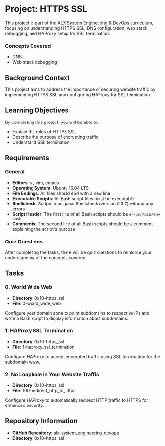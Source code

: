 # Project: HTTPS SSL

This project is part of the ALX System Engineering & DevOps curriculum, focusing on understanding HTTPS SSL, DNS configuration, web stack debugging, and HAProxy setup for SSL termination.

### Concepts Covered

- DNS
- Web stack debugging

## Background Context

This project aims to address the importance of securing website traffic by implementing HTTPS SSL and configuring HAProxy for SSL termination.

## Learning Objectives

By completing this project, you will be able to:

- Explain the roles of HTTPS SSL
- Describe the purpose of encrypting traffic
- Understand SSL termination

## Requirements

### General

- **Editors**: vi, vim, emacs
- **Operating System**: Ubuntu 16.04 LTS
- **File Endings**: All files should end with a new line
- **Executable Scripts**: All Bash script files must be executable
- **Shellcheck**: Scripts must pass Shellcheck (version 0.3.7) without any errors
- **Script Header**: The first line of all Bash scripts should be `#!/usr/bin/env bash`
- **Comments**: The second line of all Bash scripts should be a comment explaining the script's purpose

### Quiz Questions

After completing the tasks, there will be quiz questions to reinforce your understanding of the concepts covered.

## Tasks

### 0. World Wide Web

- **Directory**: 0x10-https_ssl
- **File**: 0-world_wide_web

Configure your domain zone to point subdomains to respective IPs and write a Bash script to display information about subdomains.

### 1. HAProxy SSL Termination

- **Directory**: 0x10-https_ssl
- **File**: 1-haproxy_ssl_termination

Configure HAProxy to accept encrypted traffic using SSL termination for the subdomain www.

### 2. No Loophole in Your Website Traffic

- **Directory**: 0x10-https_ssl
- **File**: 100-redirect_http_to_https

Configure HAProxy to automatically redirect HTTP traffic to HTTPS for enhanced security.

## Repository Information

- **GitHub Repository**: [alx-system_engineering-devops](https://github.com/paschalugwu/alx-system_engineering-devops)
- **Directory**: 0x10-https_ssl
